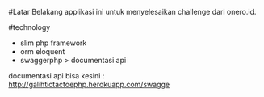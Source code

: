 #Latar Belakang
applikasi ini untuk menyelesaikan challenge dari onero.id.

#technology 
- slim php framework
- orm eloquent
- swaggerphp > documentasi api

documentasi api bisa kesini : http://galihtictactoephp.herokuapp.com/swagge